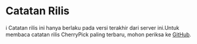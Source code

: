 # Catatan Rilis
<div class="info">ℹ️ Catatan rilis ini hanya berlaku pada versi terakhir dari server ini.Untuk membaca catatan rilis CherryPick paling terbaru, mohon periksa ke <a href="https://github.com/kokonect-link/cherrypick/blob/master/CHANGELOG_CHERRYPICK.md" target="_blank">GitHub</a>.</div>

<!-- For translators: Do not edit these comments. -->
<!--[CHANGELOG]-->
